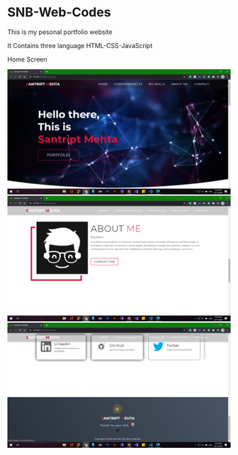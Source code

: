 # SNB-Web-Codes
This is my pesonal portfolio website

It Contains three language HTML-CSS-JavaScript

Home Screen

![](images/Screenshot%20(62).png)
![](images/Screenshot%20(63).png)
![](images/Screenshot%20(64).png)
